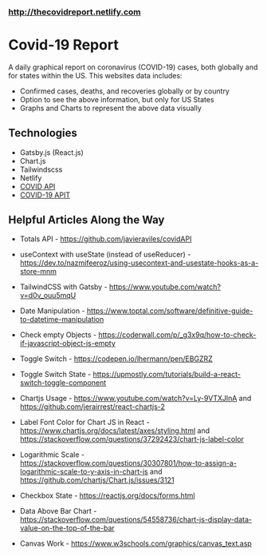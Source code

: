 ### http://thecovidreport.netlify.com

# Covid-19 Report

A daily graphical report on coronavirus (COVID-19) cases, both globally and for states within the US. This websites data includes:

- Confirmed cases, deaths, and recoveries globally or by country
- Option to see the above information, but only for US States
- Graphs and Charts to represent the above data visually

## Technologies

- Gatsby.js (React.js)
- Chart.js
- Tailwindscss
- Netlify
- [COVID API](https://github.com/javieraviles/covidAPI)
- [COVID-19 APIT](https://github.com/pomber/covid19)

## Helpful Articles Along the Way

- Totals API - https://github.com/javieraviles/covidAPI

- useContext with useState (instead of useReducer) - https://dev.to/nazmifeeroz/using-usecontext-and-usestate-hooks-as-a-store-mnm

- TailwindCSS with Gatsby - https://www.youtube.com/watch?v=d0v_ouu5mqU

- Date Manipulation - https://www.toptal.com/software/definitive-guide-to-datetime-manipulation

- Check empty Objects - https://coderwall.com/p/_g3x9q/how-to-check-if-javascript-object-is-empty

- Toggle Switch - https://codepen.io/lhermann/pen/EBGZRZ

- Toggle Switch State - https://upmostly.com/tutorials/build-a-react-switch-toggle-component

- Chartjs Usage - https://www.youtube.com/watch?v=Ly-9VTXJlnA and https://github.com/jerairrest/react-chartjs-2

- Label Font Color for Chart JS in React - https://www.chartjs.org/docs/latest/axes/styling.html and https://stackoverflow.com/questions/37292423/chart-js-label-color

- Logarithmic Scale - https://stackoverflow.com/questions/30307801/how-to-assign-a-logarithmic-scale-to-y-axis-in-chart-js and https://github.com/chartjs/Chart.js/issues/3121

- Checkbox State - https://reactjs.org/docs/forms.html

- Data Above Bar Chart - https://stackoverflow.com/questions/54558736/chart-js-display-data-value-on-the-top-of-the-bar

- Canvas Work - https://www.w3schools.com/graphics/canvas_text.asp
